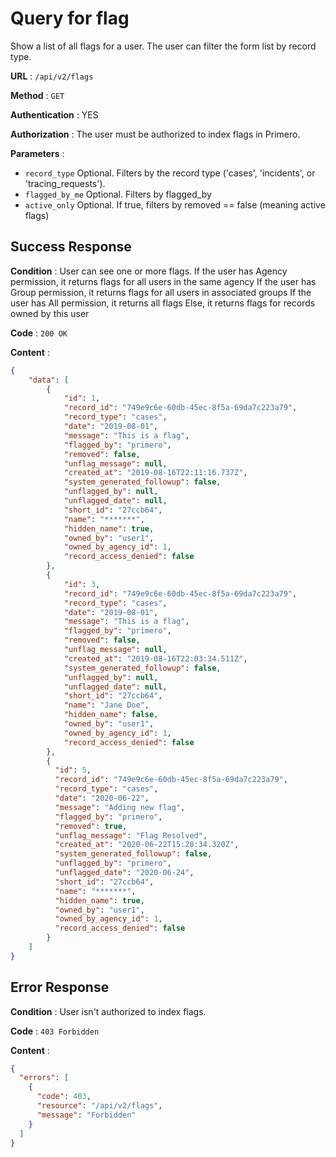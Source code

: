 <!-- Copyright (c) 2014 - 2023 UNICEF. All rights reserved. -->

# Query for flag

Show a list of all flags for a user. The user can filter the form list by record type. 

**URL** : `/api/v2/flags`

**Method** : `GET`

**Authentication** : YES

**Authorization** : The user must be authorized to index flags in Primero.

**Parameters** :
 
* `record_type` Optional. Filters by the record type ('cases', 'incidents', or 'tracing_requests').
* `flagged_by_me` Optional. Filters by flagged_by
* `active_only` Optional. If true, filters by removed == false (meaning active flags)

## Success Response

**Condition** : User can see one or more flags.
If the user has Agency permission, it returns flags for all users in the same agency
If the user has Group permission, it returns flags for all users in associated groups
If the user has All permission, it returns all flags
Else, it returns flags for records owned by this user

**Code** : `200 OK`

**Content** :

```json
{
    "data": [
        {
            "id": 1,
            "record_id": "749e9c6e-60db-45ec-8f5a-69da7c223a79",
            "record_type": "cases",
            "date": "2019-08-01",
            "message": "This is a flag",
            "flagged_by": "primero",
            "removed": false,
            "unflag_message": null,
            "created_at": "2019-08-16T22:11:16.737Z",
            "system_generated_followup": false,
            "unflagged_by": null,
            "unflagged_date": null,
            "short_id": "27ccb64",
            "name": "*******",
            "hidden_name": true,
            "owned_by": "user1",
            "owned_by_agency_id": 1,
            "record_access_denied": false
        },
        {
            "id": 3,
            "record_id": "749e9c6e-60db-45ec-8f5a-69da7c223a79",
            "record_type": "cases",
            "date": "2019-08-01",
            "message": "This is a flag",
            "flagged_by": "primero",
            "removed": false,
            "unflag_message": null,
            "created_at": "2019-08-16T22:03:34.511Z",
            "system_generated_followup": false,
            "unflagged_by": null,
            "unflagged_date": null,
            "short_id": "27ccb64",
            "name": "Jane Doe",
            "hidden_name": false,
            "owned_by": "user1",
            "owned_by_agency_id": 1,
            "record_access_denied": false
        },
        {
          "id": 5,
          "record_id": "749e9c6e-60db-45ec-8f5a-69da7c223a79",
          "record_type": "cases",
          "date": "2020-06-22",
          "message": "Adding new flag",
          "flagged_by": "primero",
          "removed": true,
          "unflag_message": "Flag Resolved",
          "created_at": "2020-06-22T15:28:34.320Z",
          "system_generated_followup": false,
          "unflagged_by": "primero",
          "unflagged_date": "2020-06-24",
          "short_id": "27ccb64",
          "name": "*******",
          "hidden_name": true,
          "owned_by": "user1",
          "owned_by_agency_id": 1,
          "record_access_denied": false
        }
    ]
}
```
## Error Response

**Condition** : User isn't authorized to index flags.

**Code** : `403 Forbidden`

**Content** :

```json
{
  "errors": [
    {
      "code": 403,
      "resource": "/api/v2/flags",
      "message": "Forbidden"
    }
  ]
}
```
